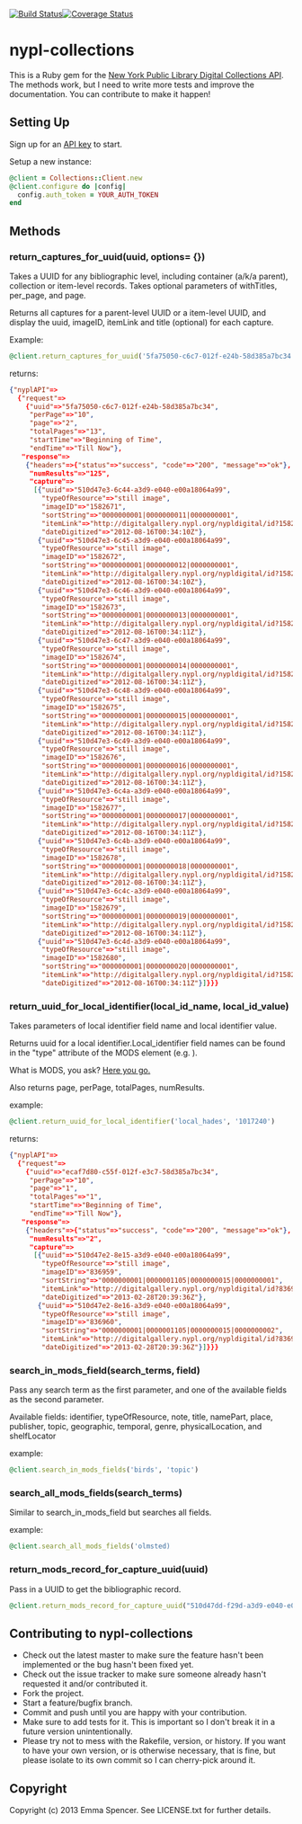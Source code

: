 [![Build Status](https://travis-ci.org/enspencer/nypl-collections.png?branch=master)](https://travis-ci.org/enspencer/nypl-collections)[![Coverage Status](https://coveralls.io/repos/enspencer/nypl-collections/badge.png)](https://coveralls.io/r/enspencer/nypl-collections)

# nypl-collections

This is a Ruby gem for the [New York Public Library Digital Collections API](http://api.repo.nypl.org/). The methods work, but I need to write more tests and improve the documentation. You can contribute to make it happen!

## Setting Up

Sign up for an [API key](http://api.repo.nypl.org/) to start.

Setup a new instance:

```ruby
@client = Collections::Client.new
@client.configure do |config|
  config.auth_token = YOUR_AUTH_TOKEN
end
```

## Methods

### return_captures_for_uuid(uuid, options= {})
Takes a UUID for any bibliographic level, including container (a/k/a parent), collection or item-level records. Takes optional parameters of withTitles, per_page, and page.

Returns all captures for a parent-level UUID or a item-level UUID, and display the uuid, imageID, itemLink and title (optional) for each capture.

Example:

```ruby
@client.return_captures_for_uuid('5fa75050-c6c7-012f-e24b-58d385a7bc34', per_page: '10', page: '2')
```

returns:
```json
{"nyplAPI"=>
  {"request"=>
    {"uuid"=>"5fa75050-c6c7-012f-e24b-58d385a7bc34",
     "perPage"=>"10",
     "page"=>"2",
     "totalPages"=>"13",
     "startTime"=>"Beginning of Time",
     "endTime"=>"Till Now"},
   "response"=>
    {"headers"=>{"status"=>"success", "code"=>"200", "message"=>"ok"},
     "numResults"=>"125",
     "capture"=>
      [{"uuid"=>"510d47e3-6c44-a3d9-e040-e00a18064a99",
        "typeOfResource"=>"still image",
        "imageID"=>"1582671",
        "sortString"=>"0000000001|0000000011|0000000001",
        "itemLink"=>"http://digitalgallery.nypl.org/nypldigital/id?1582671",
        "dateDigitized"=>"2012-08-16T00:34:10Z"},
       {"uuid"=>"510d47e3-6c45-a3d9-e040-e00a18064a99",
        "typeOfResource"=>"still image",
        "imageID"=>"1582672",
        "sortString"=>"0000000001|0000000012|0000000001",
        "itemLink"=>"http://digitalgallery.nypl.org/nypldigital/id?1582672",
        "dateDigitized"=>"2012-08-16T00:34:10Z"},
       {"uuid"=>"510d47e3-6c46-a3d9-e040-e00a18064a99",
        "typeOfResource"=>"still image",
        "imageID"=>"1582673",
        "sortString"=>"0000000001|0000000013|0000000001",
        "itemLink"=>"http://digitalgallery.nypl.org/nypldigital/id?1582673",
        "dateDigitized"=>"2012-08-16T00:34:11Z"},
       {"uuid"=>"510d47e3-6c47-a3d9-e040-e00a18064a99",
        "typeOfResource"=>"still image",
        "imageID"=>"1582674",
        "sortString"=>"0000000001|0000000014|0000000001",
        "itemLink"=>"http://digitalgallery.nypl.org/nypldigital/id?1582674",
        "dateDigitized"=>"2012-08-16T00:34:11Z"},
       {"uuid"=>"510d47e3-6c48-a3d9-e040-e00a18064a99",
        "typeOfResource"=>"still image",
        "imageID"=>"1582675",
        "sortString"=>"0000000001|0000000015|0000000001",
        "itemLink"=>"http://digitalgallery.nypl.org/nypldigital/id?1582675",
        "dateDigitized"=>"2012-08-16T00:34:11Z"},
       {"uuid"=>"510d47e3-6c49-a3d9-e040-e00a18064a99",
        "typeOfResource"=>"still image",
        "imageID"=>"1582676",
        "sortString"=>"0000000001|0000000016|0000000001",
        "itemLink"=>"http://digitalgallery.nypl.org/nypldigital/id?1582676",
        "dateDigitized"=>"2012-08-16T00:34:11Z"},
       {"uuid"=>"510d47e3-6c4a-a3d9-e040-e00a18064a99",
        "typeOfResource"=>"still image",
        "imageID"=>"1582677",
        "sortString"=>"0000000001|0000000017|0000000001",
        "itemLink"=>"http://digitalgallery.nypl.org/nypldigital/id?1582677",
        "dateDigitized"=>"2012-08-16T00:34:11Z"},
       {"uuid"=>"510d47e3-6c4b-a3d9-e040-e00a18064a99",
        "typeOfResource"=>"still image",
        "imageID"=>"1582678",
        "sortString"=>"0000000001|0000000018|0000000001",
        "itemLink"=>"http://digitalgallery.nypl.org/nypldigital/id?1582678",
        "dateDigitized"=>"2012-08-16T00:34:11Z"},
       {"uuid"=>"510d47e3-6c4c-a3d9-e040-e00a18064a99",
        "typeOfResource"=>"still image",
        "imageID"=>"1582679",
        "sortString"=>"0000000001|0000000019|0000000001",
        "itemLink"=>"http://digitalgallery.nypl.org/nypldigital/id?1582679",
        "dateDigitized"=>"2012-08-16T00:34:11Z"},
       {"uuid"=>"510d47e3-6c4d-a3d9-e040-e00a18064a99",
        "typeOfResource"=>"still image",
        "imageID"=>"1582680",
        "sortString"=>"0000000001|0000000020|0000000001",
        "itemLink"=>"http://digitalgallery.nypl.org/nypldigital/id?1582680",
        "dateDigitized"=>"2012-08-16T00:34:11Z"}]}}}
```
### return_uuid_for_local_identifier(local_id_name, local_id_value)

Takes parameters of local identifier field name and local identifier value.

Returns uuid for a local identifier.Local_identifier field names can be found in the "type" attribute of the MODS <identifier> element (e.g. <identifier type="local_[identifier-field-name]">).

What is MODS, you ask? [Here you go.](http://www.loc.gov/standards/mods/)

Also returns page, perPage, totalPages, numResults.

example: 
```ruby
@client.return_uuid_for_local_identifier('local_hades', '1017240')
```

returns:
```json
{"nyplAPI"=>
  {"request"=>
    {"uuid"=>"ecaf7d80-c55f-012f-e3c7-58d385a7bc34",
     "perPage"=>"10",
     "page"=>"1",
     "totalPages"=>"1",
     "startTime"=>"Beginning of Time",
     "endTime"=>"Till Now"},
   "response"=>
    {"headers"=>{"status"=>"success", "code"=>"200", "message"=>"ok"},
     "numResults"=>"2",
     "capture"=>
      [{"uuid"=>"510d47e2-8e15-a3d9-e040-e00a18064a99",
        "typeOfResource"=>"still image",
        "imageID"=>"836959",
        "sortString"=>"0000000001|0000001105|0000000015|0000000001",
        "itemLink"=>"http://digitalgallery.nypl.org/nypldigital/id?836959",
        "dateDigitized"=>"2013-02-28T20:39:36Z"},
       {"uuid"=>"510d47e2-8e16-a3d9-e040-e00a18064a99",
        "typeOfResource"=>"still image",
        "imageID"=>"836960",
        "sortString"=>"0000000001|0000001105|0000000015|0000000002",
        "itemLink"=>"http://digitalgallery.nypl.org/nypldigital/id?836960",
        "dateDigitized"=>"2013-02-28T20:39:36Z"}]}}}
```

### search_in_mods_field(search_terms, field)
Pass any search term as the first parameter, and one of the available fields as the second parameter.

Available fields: identifier, typeOfResource, note, title, namePart, place, publisher, topic, geographic, temporal, genre, physicalLocation, and shelfLocator

example:
```ruby
@client.search_in_mods_fields('birds', 'topic')
```

### search_all_mods_fields(search_terms)
Similar to search_in_mods_field but searches all fields.

example:
```ruby
@client.search_all_mods_fields('olmsted)
```

### return_mods_record_for_capture_uuid(uuid)
Pass in a UUID to get the bibliographic record.

```ruby
@client.return_mods_record_for_capture_uuid("510d47dd-f29d-a3d9-e040-e00a18064a99")
```

## Contributing to nypl-collections
 
* Check out the latest master to make sure the feature hasn't been implemented or the bug hasn't been fixed yet.
* Check out the issue tracker to make sure someone already hasn't requested it and/or contributed it.
* Fork the project.
* Start a feature/bugfix branch.
* Commit and push until you are happy with your contribution.
* Make sure to add tests for it. This is important so I don't break it in a future version unintentionally.
* Please try not to mess with the Rakefile, version, or history. If you want to have your own version, or is otherwise necessary, that is fine, but please isolate to its own commit so I can cherry-pick around it.

## Copyright

Copyright (c) 2013 Emma Spencer. See LICENSE.txt for
further details.

